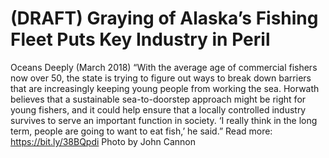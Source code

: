 # (DRAFT) Graying of Alaska’s Fishing Fleet Puts Key Industry in Peril

Oceans Deeply (March 2018)
“With the average age of commercial fishers now over 50, the state is trying to figure out ways to break down barriers that are increasingly keeping young people from working the sea. Horwath believes that a sustainable sea-to-doorstep approach might be right for young fishers, and it could help ensure that a locally controlled industry survives to serve an important function in society. ‘I really think in the long term, people are going to want to eat fish,’ he said.”
Read more:  https://bit.ly/38BQpdi
Photo by John Cannon